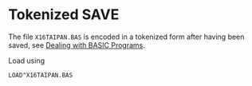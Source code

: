 # Tokenized SAVE

The file `X16TAIPAN.BAS` is encoded in a tokenized form after having been saved, see [Dealing with BASIC Programs](https://github.com/X16Community/x16-emulator/blob/master/README.md#dealing-with-basic-programs). 

Load using 

```none
LOAD"X16TAIPAN.BAS
```
